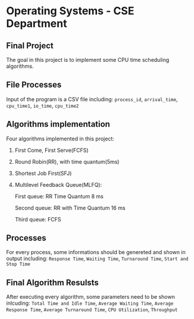 # Operating Systems - CSE Department

## Final Project

The goal in this project is to implement some CPU time scheduling algorithms.

## File Processes

Input of the program is a CSV file including: `process_id`, `arrival_time`, `cpu_time1`, `io_time`, `cpu_time2`

## Algorithms implementation

Four algorithms implemented in this project:

1. First Come, First Serve(FCFS)

2. Round Robin(RR), with time quantum(5ms)

3. Shortest Job First(SFJ)

4. Multilevel Feedback Queue(MLFQ):

    First queue: RR Time Quantum 8 ms

    Second queue: RR with Time Quantum 16 ms

    Third queue: FCFS


## Processes

For every process, some informations should be genereted and shown in output including: `Response Time`, `Waiting Time`, `Turnaround Time`, `Start and Stop Time`

## Final Algorithm Resulsts

After executing every algorithm, some parameters need to be shown inlcuding: `Total Time and Idle Time`, `Average Waiting Time`, `Average Response Time`, `Average Turnaround Time`, `CPU Utilization`, `Throughput`


